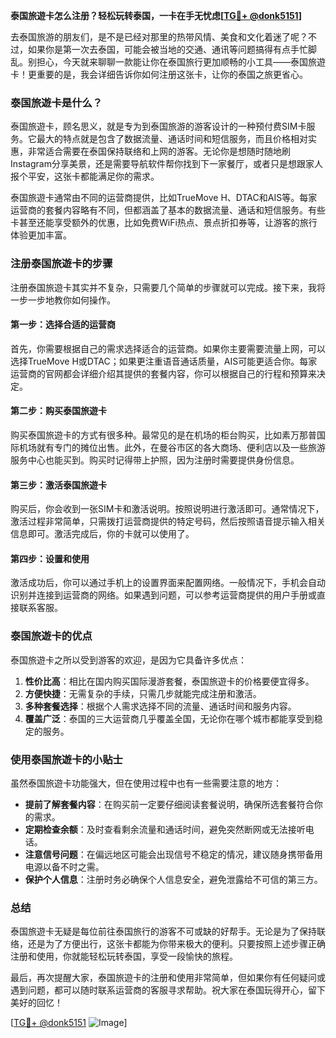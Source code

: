 **泰国旅遊卡怎么注册？轻松玩转泰国，一卡在手无忧虑[[TG💪+ @donk5151](https://t.me/s/donk5151)]**

去泰国旅游的朋友们，是不是已经对那里的热带风情、美食和文化着迷了呢？不过，如果你是第一次去泰国，可能会被当地的交通、通讯等问题搞得有点手忙脚乱。别担心，今天就来聊聊一款能让你在泰国旅行更加顺畅的小工具——泰国旅遊卡！更重要的是，我会详细告诉你如何注册这张卡，让你的泰国之旅更省心。

### 泰国旅遊卡是什么？

泰国旅遊卡，顾名思义，就是专为到泰国旅游的游客设计的一种预付费SIM卡服务。它最大的特点就是包含了数据流量、通话时间和短信服务，而且价格相对实惠，非常适合需要在泰国保持联络和上网的游客。无论你是想随时随地刷Instagram分享美景，还是需要导航软件帮你找到下一家餐厅，或者只是想跟家人报个平安，这张卡都能满足你的需求。

泰国旅遊卡通常由不同的运营商提供，比如TrueMove H、DTAC和AIS等。每家运营商的套餐内容略有不同，但都涵盖了基本的数据流量、通话和短信服务。有些卡甚至还能享受额外的优惠，比如免费WiFi热点、景点折扣券等，让游客的旅行体验更加丰富。

### 注册泰国旅遊卡的步骤

注册泰国旅遊卡其实并不复杂，只需要几个简单的步骤就可以完成。接下来，我将一步一步地教你如何操作。

#### 第一步：选择合适的运营商

首先，你需要根据自己的需求选择适合的运营商。如果你主要需要流量上网，可以选择TrueMove H或DTAC；如果更注重语音通话质量，AIS可能更适合你。每家运营商的官网都会详细介绍其提供的套餐内容，你可以根据自己的行程和预算来决定。

#### 第二步：购买泰国旅遊卡

购买泰国旅遊卡的方式有很多种。最常见的是在机场的柜台购买，比如素万那普国际机场就有专门的摊位出售。此外，在曼谷市区的各大商场、便利店以及一些旅游服务中心也能买到。购买时记得带上护照，因为注册时需要提供身份信息。

#### 第三步：激活泰国旅遊卡

购买后，你会收到一张SIM卡和激活说明。按照说明进行激活即可。通常情况下，激活过程非常简单，只需拨打运营商提供的特定号码，然后按照语音提示输入相关信息即可。激活完成后，你的卡就可以使用了。

#### 第四步：设置和使用

激活成功后，你可以通过手机上的设置界面来配置网络。一般情况下，手机会自动识别并连接到运营商的网络。如果遇到问题，可以参考运营商提供的用户手册或直接联系客服。

### 泰国旅遊卡的优点

泰国旅遊卡之所以受到游客的欢迎，是因为它具备许多优点：

1. **性价比高**：相比在国内购买国际漫游套餐，泰国旅遊卡的价格要便宜得多。
2. **方便快捷**：无需复杂的手续，只需几步就能完成注册和激活。
3. **多种套餐选择**：根据个人需求选择不同的流量、通话时间和服务内容。
4. **覆盖广泛**：泰国的三大运营商几乎覆盖全国，无论你在哪个城市都能享受到稳定的服务。

### 使用泰国旅遊卡的小贴士

虽然泰国旅遊卡功能强大，但在使用过程中也有一些需要注意的地方：

- **提前了解套餐内容**：在购买前一定要仔细阅读套餐说明，确保所选套餐符合你的需求。
- **定期检查余额**：及时查看剩余流量和通话时间，避免突然断网或无法接听电话。
- **注意信号问题**：在偏远地区可能会出现信号不稳定的情况，建议随身携带备用电源以备不时之需。
- **保护个人信息**：注册时务必确保个人信息安全，避免泄露给不可信的第三方。

### 总结

泰国旅遊卡无疑是每位前往泰国旅行的游客不可或缺的好帮手。无论是为了保持联络，还是为了方便出行，这张卡都能为你带来极大的便利。只要按照上述步骤正确注册和使用，你就能轻松玩转泰国，享受一段愉快的旅程。

最后，再次提醒大家，泰国旅遊卡的注册和使用非常简单，但如果你有任何疑问或遇到问题，都可以随时联系运营商的客服寻求帮助。祝大家在泰国玩得开心，留下美好的回忆！

[[TG💪+ @donk5151](https://t.me/s/donk5151) ![Image](https://i.postimg.cc/rwNCRYN7/Snipaste-2025-04-30-17-27-05.png)]